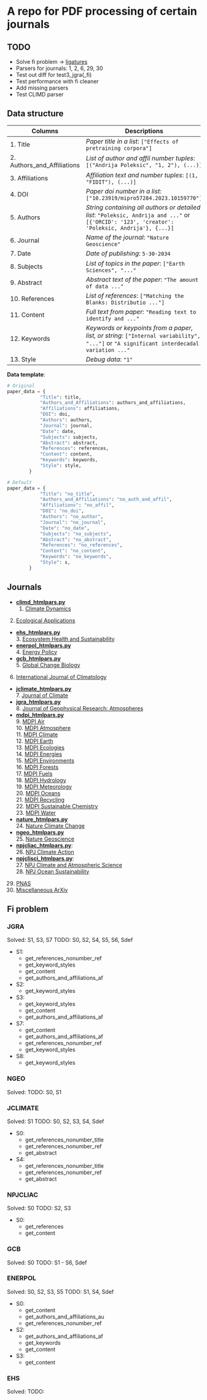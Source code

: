# A repo for PDF processing of certain journals

## TODO
- Solve fi problem -> [ligatures](PDF_TXT/ligatures_list.txt)
- Parsers for journals: 1, 2, 6, 29, 30
- Test out diff for test3_jgra(_fi)
- Test performance with fi cleaner
- Add missing parsers
- Test CLIMD parser

## Data structure

| Columns | Descriptions |
| ------- | ------------ |
|1. Title|*Paper title in a list*: `["Effects of pretraining corpora"]`|
|2. Authors_and_Affiliations|*List of author and affil number tuples*: `[("Andrija Poleksic", "1, 2"), (...)]`|
|3. Affiliations|*Affiliation text and number tuples*: `[(1, "FIDIT"), (...)]`|
|4. DOI|*Paper doi number in a list*: `["10.23919/mipro57284.2023.10159770"]`|
|5. Authors|*String containing all authors or detailed list*: `"Poleksic, Andrija and ..."` or `[{'ORCID': '123', 'creator': 'Poleksic, Andrija'}, {...}]`|
|6. Journal|*Name of the journal*: `"Nature Geoscience"`|
|7. Date|*Date of publishing*: `5-30-2034`|
|8. Subjects|*List of topics in the paper*: `["Earth Sciences", "..."`|
|9. Abstract|*Abstract text of the paper*: `"The amount of data ..."`|
|10. References|*List of references*: `["Matching the Blanks: Distributio ..."]`|
|11. Content|*Full text from paper*: `"Reading text to identify and ..."`|
|12. Keywords|*Keywords or keypoints from a paper, list, or string*: `["Internal variability", "..."]` or `"A significant interdecadal variation ..."`|
|13. Style|*Debug data*: `"1"`|


**Data template**:
``` python
# Original
paper_data = {
            "Title": title,
            "Authors_and_Affiliations": authors_and_affiliations,
            "Affiliations": affiliations,
            "DOI": doi,
            "Authors": authors,
            "Journal": journal,
            "Date": date,
            "Subjects": subjects,
            "Abstract": abstract,
            "References": references,
            "Content": content,
            "Keywords": keywords,
            "Style": style,
        }

# Default
paper_data = {
            "Title": "no_title",
            "Authors_and_Affiliations": "no_auth_and_affil",
            "Affiliations": "no_affil",
            "DOI": "no_doi",
            "Authors": "no_author",
            "Journal": "no_journal",
            "Date": "no_date",
            "Subjects": "no_subjects",
            "Abstract": "no_abstract",
            "References": "no_references",
            "Content": "no_content",
            "Keywords": "no_keywords",
            "Style": s,
        }
```




## Journals
- [**climd_htmlpars.py**](PDF_TXT/climd_htmlpars.py)
    1. [Climate Dynamics](https://link.springer.com/journal/382)
2. [Ecological Applications](https://esajournals.onlinelibrary.wiley.com/journal/19395582) 
- [**ehs_htmlpars.py**](PDF_TXT/ehs_htmlpars.py)    
    3. [Ecosystem Health and Sustainability](https://spj.science.org/journal/ehs)
- [**enerpol_htmlpars.py**](PDF_TXT/enerpol_htmlpars.py)    
    4. [Energy Policy](https://www.sciencedirect.com/journal/energy-policy)
- [**gcb_htmlpars.py**](PDF_TXT/gcb_htmlpars.py)    
    5. [Global Change Biology](https://onlinelibrary.wiley.com/journal/13652486)
6. [International Journal of Climatology](https://rmets.onlinelibrary.wiley.com/journal/10970088)
- [**jclimate_htmlpars.py**](PDF_TXT/jclimate_htmlpars.py)  
    7. [Journal of Climate](https://www.ametsoc.org/index.cfm/ams/publications/journals/journal-of-climate/)
- [**jgra_htmlpars.py**](PDF_TXT/jgra_htmlpars.py)  
    8. [Journal of Geophysical Research: Atmospheres](https://agupubs.onlinelibrary.wiley.com/journal/21698996?journalRedirectCheck=true)
- [**mdpi_htmlpars.py**](PDF_TXT/mdpi_htmlpars.py)  
    9. [MDPI Air](https://www.mdpi.com/journal/air)     
    10. [MDPI Atmosphere](https://www.mdpi.com/journal/atmosphere)  
    11. [MDPI Climate](https://www.mdpi.com/journal/climate)    
    12. [MDPI Earth](https://www.mdpi.com/journal/earth)    
    13. [MDPI Ecologies](https://www.mdpi.com/journal/ecologies)    
    14. [MDPI Energies](https://www.mdpi.com/journal/energies)  
    15. [MDPI Environments](https://www.mdpi.com/journal/environments)  
    16. [MDPI Forests](https://www.mdpi.com/journal/forests)    
    17. [MDPI Fuels](https://www.mdpi.com/journal/fuels)    
    18. [MDPI Hydrology](https://www.mdpi.com/journal/hydrology)    
    19. [MDPI Meteorology](https://www.mdpi.com/journal/meteorology)    
    20. [MDPI Oceans](https://www.mdpi.com/journal/oceans)  
    21. [MDPI Recycling](https://www.mdpi.com/journal/recycling)    
    22. [MDPI Sustainable Chemistry](https://www.mdpi.com/journal/suschem)  
    23. [MDPI Water](https://www.mdpi.com/journal/water)    
- [**nature_htmlpars.py**](PDF_TXT/nature_htmlpars.py)  
    24. [Nature Climate Change](https://www.nature.com/nclimate/)
- [**ngeo_htmlpars.py**](PDF_TXT/ngeo_htmlpars.py)  
    25. [Nature Geoscience](https://www.nature.com/ngeo/)
- [**npjcliac_htmlpars.py**](PDF_TXT/npjcliac_htmlpars.py):     
    26. [NPJ Climate Action](https://www.nature.com/npjclimataction/)
- [**npjclisci_htmlpars.py**](PDF_TXT/npjclisci_htmlpars.py):   
    27. [NPJ Climate and Atmospheric Science](https://www.nature.com/npjclimatsci/)     
    28. [NPJ Ocean Sustainability](https://www.nature.com/npjoceansustain/)
29. [PNAS](https://www.pnas.org/)
30. [Miscellaneous ArXiv](https://arxiv.org/)


## Fi problem
### JGRA
Solved: S1, S3, S7
TODO: S0, S2, S4, S5, S6, Sdef

- S1: 
  - get_references_nonumber_ref
  - get_keyword_styles
  - get_content
  - get_authors_and_affiliations_af
- S2:
  - get_keyword_styles
- S3:
  - get_keyword_styles
  - get_content
  - get_authors_and_affiliations_af
- S7:
  - get_content
  - get_authors_and_affiliations_af
  - get_references_nonumber_ref
  - get_keyword_styles
- S8:
  - get_keyword_styles

### NGEO
Solved:
TODO: S0, S1

### JCLIMATE
Solved: S1
TODO: S0, S2, S3, S4, Sdef

- S0:
  - get_references_nonumber_title
  - get_references_nonumber_ref
  - get_abstract
- S4: 
  - get_references_nonumber_title
  - get_references_nonumber_ref
  - get_abstract

### NPJCLIAC
Solved: S0
TODO: S2, S3

- S0:
  - get_references
  - get_content

### GCB
Solved: S0
TODO: S1 - S6, Sdef

### ENERPOL
Solved: S0, S2, S3, S5
TODO: S1, S4, Sdef

- S0:
  - get_content
  - get_authors_and_affiliations_au
  - get_references_nonumber_ref
- S2:
  - get_authors_and_affiliations_af
  - get_keywords
  - get_content
- S3:
  - get_content

### EHS
Solved:
TODO:

